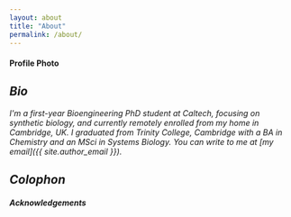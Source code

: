 ```yaml
---
layout: about
title: "About"
permalink: /about/
---
```

#### Profile Photo
<i class="fab fa-orcid">

## Bio
I'm a first-year Bioengineering PhD student at Caltech, focusing on synthetic biology, and currently remotely enrolled from my home in Cambridge, UK. I graduated from Trinity College, Cambridge with a BA in Chemistry and an MSci in Systems Biology. You can write to me at [my email]({{ site.author_email }}).

## Colophon
#### Acknowledgements
